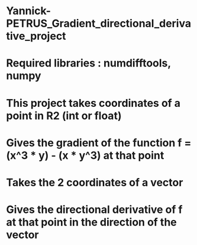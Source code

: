 # Yannick-PETRUS_Gradient_directional_derivative_project

# Required libraries : numdifftools, numpy

# This project takes coordinates of a point in R2 (int or float)
# Gives the gradient of the function f = (x^3 * y) - (x * y^3) at that point
# Takes the 2 coordinates of a vector
# Gives the directional derivative of f at that point in the direction of the vector
